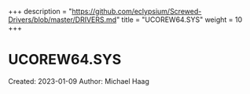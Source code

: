 +++
description = "https://github.com/eclypsium/Screwed-Drivers/blob/master/DRIVERS.md"
title = "UCOREW64.SYS"
weight = 10
+++

# UCOREW64.SYS

Created: 2023-01-09
Author: Michael Haag


